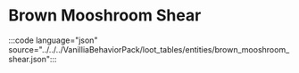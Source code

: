 # Brown Mooshroom Shear

:::code language="json" source="../../../VanilliaBehaviorPack/loot_tables/entities/brown_mooshroom_shear.json":::